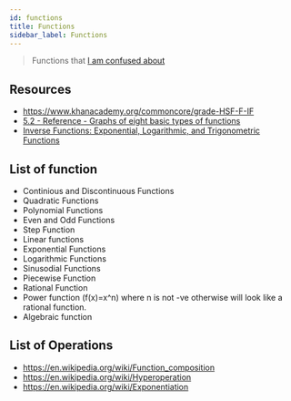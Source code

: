 ```yaml
---
id: functions
title: Functions
sidebar_label: Functions
---
```


> Functions that [I am confused about](https://en.wikipedia.org/wiki/List_of_types_of_functions)

## Resources

- https://www.khanacademy.org/commoncore/grade-HSF-F-IF
- [5.2 - Reference - Graphs of eight basic types of functions](http://mathonweb.com/help_ebook/html/functions_4.htm)
- [Inverse Functions: Exponential, Logarithmic, and Trigonometric Functions](https://courses.lumenlearning.com/boundless-calculus/chapter/inverse-functions-exponential-logarithmic-and-trigonometric-functions/)

## List of function

- Continious and Discontinuous Functions
- Quadratic Functions
- Polynomial Functions
- Even and Odd Functions
- Step Function
- Linear functions
- Exponential Functions
- Logarithmic Functions
- Sinusodial Functions
- Piecewise Function
- Rational Function
- Power function (f(x)=x^n) where n is not -ve otherwise will look like a rational function.
- Algebraic function

## List of Operations

- https://en.wikipedia.org/wiki/Function_composition
- https://en.wikipedia.org/wiki/Hyperoperation
- https://en.wikipedia.org/wiki/Exponentiation

